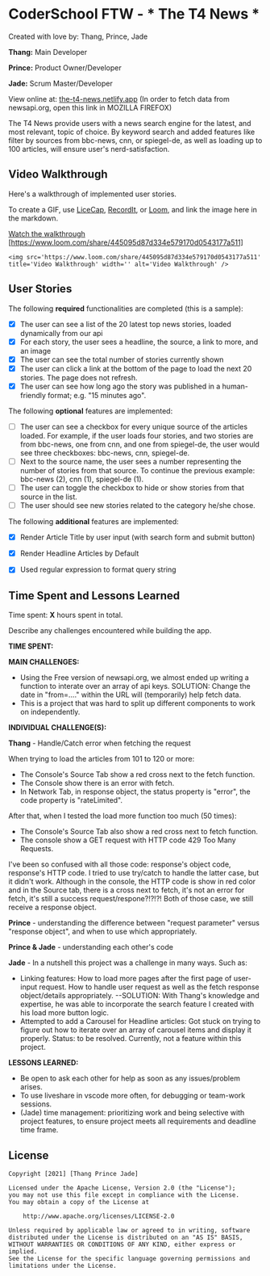 # CoderSchool FTW - * The T4 News *

Created with love by: Thang, Prince, Jade

**Thang:** Main Developer

**Prince:** Product Owner/Developer

**Jade:** Scrum Master/Developer
  
View online at: [the-t4-news.netlify.app](the-t4-news.netlify.app) (In order to fetch data from newsapi.org, open this link in MOZILLA FIREFOX)
  
The T4 News provide users with a news search engine for the latest, and most relevant, topic of choice. By keyword search and added features like filter by sources from bbc-news, cnn, or spiegel-de, as well as loading up to 100 articles, will ensure user's nerd-satisfaction.

## Video Walkthrough

Here's a walkthrough of implemented user stories.

To create a GIF, use [LiceCap](http://www.cockos.com/licecap/), [RecordIt](http://www.recordit.co), or [Loom](http://www.useloom.com), and link the image here in the markdown.

[Watch the walkthrough](https://www.loom.com/share/445095d87d334e579170d0543177a511)
[https://www.loom.com/share/445095d87d334e579170d0543177a511]
```
<img src='https://www.loom.com/share/445095d87d334e579170d0543177a511' title='Video Walkthrough' width='' alt='Video Walkthrough' />
```

## User Stories

The following **required** functionalities are completed (this is a sample):

* [x] The user can see a list of the 20 latest top news stories, loaded dynamically from our api
* [x] For each story, the user sees a headline, the source, a link to more, and an image
* [x] The user can see the total number of stories currently shown
* [x] The user can click a link at the bottom of the page to load the next 20 stories. The page does not refresh. 
* [x] The user can see how long ago the story was published in a human-friendly format; e.g. "15 minutes ago". 

The following **optional** features are implemented:

* [ ] The user can see a checkbox for every unique source of the articles loaded. For example, if the user loads four stories, and two stories are from bbc-news, one from cnn, and one from spiegel-de, the user would see three checkboxes: bbc-news, cnn, spiegel-de.
* [ ] Next to the source name, the user sees a number representing the number of stories from that source. To continue the previous example: bbc-news (2), cnn (1), spiegel-de (1).
* [ ] The user can toggle the checkbox to hide or show stories from that source in the list.
* [ ] The user should see new stories related to the category he/she chose.

The following **additional** features are implemented:

* [x] Render Article Title by user input (with search form and submit button)
* [x] Render Headline Articles by Default
* [x] Used regular expression to format query string 


## Time Spent and Lessons Learned

Time spent: **X** hours spent in total.

Describe any challenges encountered while building the app.

**TIME SPENT:**


**MAIN CHALLENGES:** 
* Using the Free version of newsapi.org, we almost ended up writing a function to interate over an array of api keys. SOLUTION: Change the date in "from=...." within the URL will (temporarily) help fetch data.
* This is a project that was hard to split up different components to work on independently.

**INDIVIDUAL CHALLENGE(S):**

**Thang** - Handle/Catch error when fetching the request

When trying to load the articles from 101 to 120 or more:
- The Console's Source Tab show a red cross next to the fetch function.
- The Console show there is an error with fetch.
- In Network Tab, in response object, the status property is "error", the code property is "rateLimited".

After that, when I tested the load more function too much (50 times):
- The Console's Source Tab also show a red cross next to fetch function.
- The console show a GET request with HTTP code 429 Too Many Requests.

I've been so confused with all those code: response's object code, response's HTTP code.
I tried to use try/catch to handle the latter case, but it didn't work. Although in the console, the HTTP code is show in red color and in the Source tab, there is a cross next to fetch, it's not an error for fetch, it's still a success request/respone?!?!?! Both of those case, we still receive a response object.

**Prince** - understanding the difference between "request parameter" versus "response object", and when to use which appropriately. 

**Prince & Jade** - understanding each other's code

**Jade** - In a nutshell this project was a challenge in many ways. Such as:

- Linking features: How to load more pages after the first page of user-input request. How to handle user request as well as the fetch response object/details appropriately.
  --SOLUTION: With Thang's knowledge and expertise, he was able to incorporate the search feature I created with his load more button logic.
- Attempted to add a Carousel for Headline articles: Got stuck on trying to figure out how to iterate over an array of carousel items and display it properly. Status: to be resolved. Currently, not a feature within this project.


**LESSONS LEARNED:**
- Be open to ask each other for help as soon as any issues/problem arises.
- To use liveshare in vscode more often, for debugging or team-work sessions.
- (Jade) time management: prioritizing work and being selective with project features, to ensure project meets all requirements and deadline time frame.


## License

    Copyright [2021] [Thang Prince Jade]

    Licensed under the Apache License, Version 2.0 (the "License");
    you may not use this file except in compliance with the License.
    You may obtain a copy of the License at

        http://www.apache.org/licenses/LICENSE-2.0

    Unless required by applicable law or agreed to in writing, software
    distributed under the License is distributed on an "AS IS" BASIS,
    WITHOUT WARRANTIES OR CONDITIONS OF ANY KIND, either express or implied.
    See the License for the specific language governing permissions and
    limitations under the License.
